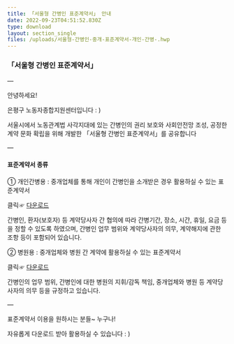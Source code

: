 ```yaml
---
title: 「서울형 간병인 표준계약서」 안내
date: 2022-09-23T04:51:52.830Z
type: download
layout: section_single
files: /uploads/서울형-간병인-중개-표준계약서-개인-간병-.hwp
---
```

### **「서울형 간병인 표준계약서」**

―

안녕하세요!

은평구 노동자종합지원센터입니다 : )

서울시에서 노동관계법 사각지대에 있는 간병인의 권리 보호와 사회안전망 조성, 공정한 계약 문화 확립을 위해 개발한 「서울형 간병인 표준계약서」를 공유합니다

―

#### **표준계약서 종류**

① 개인간병용 : 중개업체를 통해 개인이 간병인을 소개받은 경우 활용하실 수 있는 표준계약서

클릭☞ [다운로드](https://news.seoul.go.kr/economy/files/2022/09/632a93b4570ff1.80559062.hwp)

간병인, 환자(보호자) 등 계약당사자 간 협의에 따라 간병기간, 장소, 시간, 휴일, 요금 등을 정할 수 있도록 하였으며, 간병인 업무 범위와 계약당사자의 의무, 계약해지에 관한 조항 등이 포함되어 있습니다.

② 병원용 : 중개업체와 병원 간 계약에 활용하실 수 있는 표준계약서

클릭☞ [다운로드](https://news.seoul.go.kr/economy/files/2022/09/632a94189ba572.76689093.hwpx)

간병인의 업무 범위, 간병인에 대한 병원의 지휘/감독 책임, 중개업체와 병원 등 계약당사자의 의무 등을 규정하고 있습니다. 

―

표준계약서 이용을 원하시는 분들~ 누구나!

자유롭게 다운로드 받아 활용하실 수 있습니다 : )
